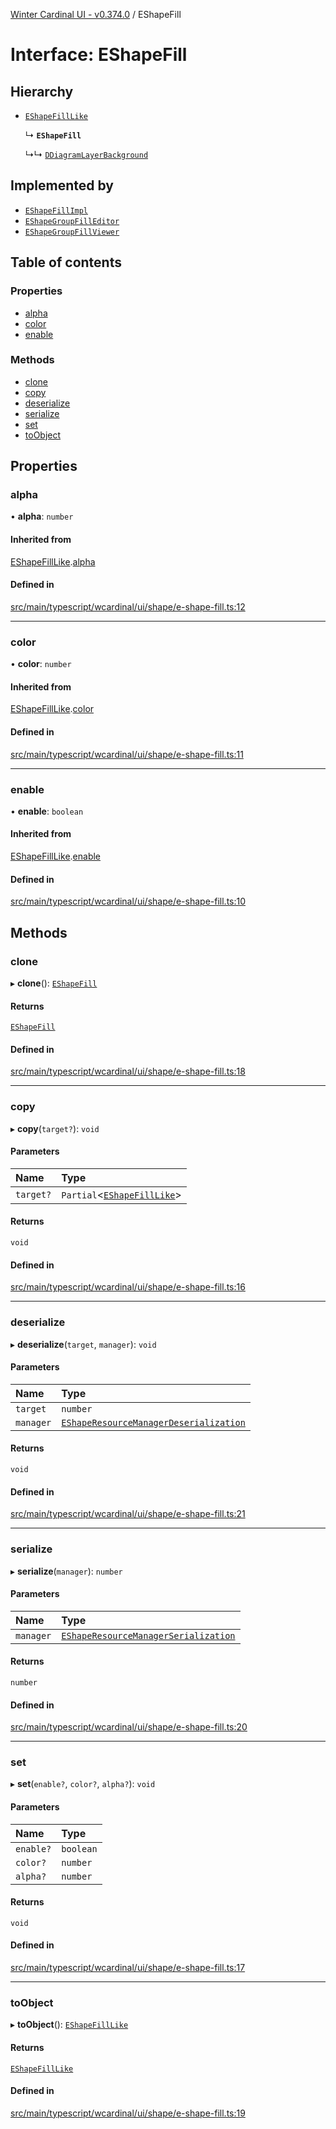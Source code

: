 [Winter Cardinal UI - v0.374.0](../index.md) / EShapeFill

# Interface: EShapeFill

## Hierarchy

- [`EShapeFillLike`](EShapeFillLike.md)

  ↳ **`EShapeFill`**

  ↳↳ [`DDiagramLayerBackground`](DDiagramLayerBackground.md)

## Implemented by

- [`EShapeFillImpl`](../classes/EShapeFillImpl.md)
- [`EShapeGroupFillEditor`](../classes/EShapeGroupFillEditor.md)
- [`EShapeGroupFillViewer`](../classes/EShapeGroupFillViewer.md)

## Table of contents

### Properties

- [alpha](EShapeFill.md#alpha)
- [color](EShapeFill.md#color)
- [enable](EShapeFill.md#enable)

### Methods

- [clone](EShapeFill.md#clone)
- [copy](EShapeFill.md#copy)
- [deserialize](EShapeFill.md#deserialize)
- [serialize](EShapeFill.md#serialize)
- [set](EShapeFill.md#set)
- [toObject](EShapeFill.md#toobject)

## Properties

### alpha

• **alpha**: `number`

#### Inherited from

[EShapeFillLike](EShapeFillLike.md).[alpha](EShapeFillLike.md#alpha)

#### Defined in

[src/main/typescript/wcardinal/ui/shape/e-shape-fill.ts:12](https://github.com/winter-cardinal/winter-cardinal-ui/blob/v0.310.1/src/main/typescript/wcardinal/ui/shape/e-shape-fill.ts#L12)

___

### color

• **color**: `number`

#### Inherited from

[EShapeFillLike](EShapeFillLike.md).[color](EShapeFillLike.md#color)

#### Defined in

[src/main/typescript/wcardinal/ui/shape/e-shape-fill.ts:11](https://github.com/winter-cardinal/winter-cardinal-ui/blob/v0.310.1/src/main/typescript/wcardinal/ui/shape/e-shape-fill.ts#L11)

___

### enable

• **enable**: `boolean`

#### Inherited from

[EShapeFillLike](EShapeFillLike.md).[enable](EShapeFillLike.md#enable)

#### Defined in

[src/main/typescript/wcardinal/ui/shape/e-shape-fill.ts:10](https://github.com/winter-cardinal/winter-cardinal-ui/blob/v0.310.1/src/main/typescript/wcardinal/ui/shape/e-shape-fill.ts#L10)

## Methods

### clone

▸ **clone**(): [`EShapeFill`](EShapeFill.md)

#### Returns

[`EShapeFill`](EShapeFill.md)

#### Defined in

[src/main/typescript/wcardinal/ui/shape/e-shape-fill.ts:18](https://github.com/winter-cardinal/winter-cardinal-ui/blob/v0.310.1/src/main/typescript/wcardinal/ui/shape/e-shape-fill.ts#L18)

___

### copy

▸ **copy**(`target?`): `void`

#### Parameters

| Name | Type |
| :------ | :------ |
| `target?` | `Partial`\<[`EShapeFillLike`](EShapeFillLike.md)\> |

#### Returns

`void`

#### Defined in

[src/main/typescript/wcardinal/ui/shape/e-shape-fill.ts:16](https://github.com/winter-cardinal/winter-cardinal-ui/blob/v0.310.1/src/main/typescript/wcardinal/ui/shape/e-shape-fill.ts#L16)

___

### deserialize

▸ **deserialize**(`target`, `manager`): `void`

#### Parameters

| Name | Type |
| :------ | :------ |
| `target` | `number` |
| `manager` | [`EShapeResourceManagerDeserialization`](../classes/EShapeResourceManagerDeserialization.md) |

#### Returns

`void`

#### Defined in

[src/main/typescript/wcardinal/ui/shape/e-shape-fill.ts:21](https://github.com/winter-cardinal/winter-cardinal-ui/blob/v0.310.1/src/main/typescript/wcardinal/ui/shape/e-shape-fill.ts#L21)

___

### serialize

▸ **serialize**(`manager`): `number`

#### Parameters

| Name | Type |
| :------ | :------ |
| `manager` | [`EShapeResourceManagerSerialization`](../classes/EShapeResourceManagerSerialization.md) |

#### Returns

`number`

#### Defined in

[src/main/typescript/wcardinal/ui/shape/e-shape-fill.ts:20](https://github.com/winter-cardinal/winter-cardinal-ui/blob/v0.310.1/src/main/typescript/wcardinal/ui/shape/e-shape-fill.ts#L20)

___

### set

▸ **set**(`enable?`, `color?`, `alpha?`): `void`

#### Parameters

| Name | Type |
| :------ | :------ |
| `enable?` | `boolean` |
| `color?` | `number` |
| `alpha?` | `number` |

#### Returns

`void`

#### Defined in

[src/main/typescript/wcardinal/ui/shape/e-shape-fill.ts:17](https://github.com/winter-cardinal/winter-cardinal-ui/blob/v0.310.1/src/main/typescript/wcardinal/ui/shape/e-shape-fill.ts#L17)

___

### toObject

▸ **toObject**(): [`EShapeFillLike`](EShapeFillLike.md)

#### Returns

[`EShapeFillLike`](EShapeFillLike.md)

#### Defined in

[src/main/typescript/wcardinal/ui/shape/e-shape-fill.ts:19](https://github.com/winter-cardinal/winter-cardinal-ui/blob/v0.310.1/src/main/typescript/wcardinal/ui/shape/e-shape-fill.ts#L19)
